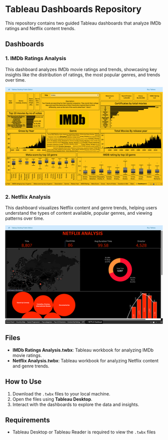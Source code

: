 # Tableau Dashboards Repository

This repository contains two guided Tableau dashboards that analyze IMDb ratings and Netflix content trends.

## Dashboards

### 1. IMDb Ratings Analysis
This dashboard analyzes IMDb movie ratings and trends, showcasing key insights like the distribution of ratings, the most popular genres, and trends over time.

![IMDb Ratings Dashboard](IMDbDashbord.png)

### 2. Netflix Analysis
This dashboard visualizes Netflix content and genre trends, helping users understand the types of content available, popular genres, and viewing patterns over time.

![Netflix Analysis Dashboard](NetflixDashboard.png)

## Files
- **IMDb Ratings Analysis.twbx**: Tableau workbook for analyzing IMDb movie ratings.
- **Netflix Analysis.twbx**: Tableau workbook for analyzing Netflix content and genre trends.

## How to Use
1. Download the `.twbx` files to your local machine.
2. Open the files using **Tableau Desktop**.
3. Interact with the dashboards to explore the data and insights.

## Requirements
- Tableau Desktop or Tableau Reader is required to view the `.twbx` files

